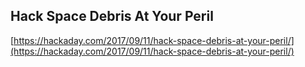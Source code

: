 ## Hack Space Debris At Your Peril
  
  [https://hackaday.com/2017/09/11/hack-space-debris-at-your-peril/](https://hackaday.com/2017/09/11/hack-space-debris-at-your-peril/)